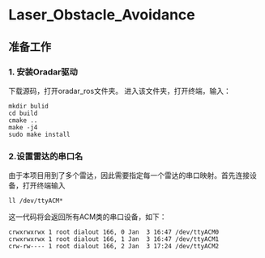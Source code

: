 # Laser_Obstacle_Avoidance

## 准备工作
### 1. 安装Oradar驱动
下载源码，打开oradar_ros文件夹。 进入该文件夹，打开终端，输入：
```
mkdir bulid
cd build
cmake ..
make -j4
sudo make install
```

### 2.设置雷达的串口名
由于本项目用到了多个雷达，因此需要指定每一个雷达的串口映射。首先连接设备，打开终端输入
```
ll /dev/ttyACM*
```
这一代码将会返回所有ACM类的串口设备，如下：
```
crwxrwxrwx 1 root dialout 166, 0 Jan  3 16:47 /dev/ttyACM0
crwxrwxrwx 1 root dialout 166, 1 Jan  3 16:47 /dev/ttyACM1
crw-rw---- 1 root dialout 166, 2 Jan  3 17:24 /dev/ttyACM2
```
